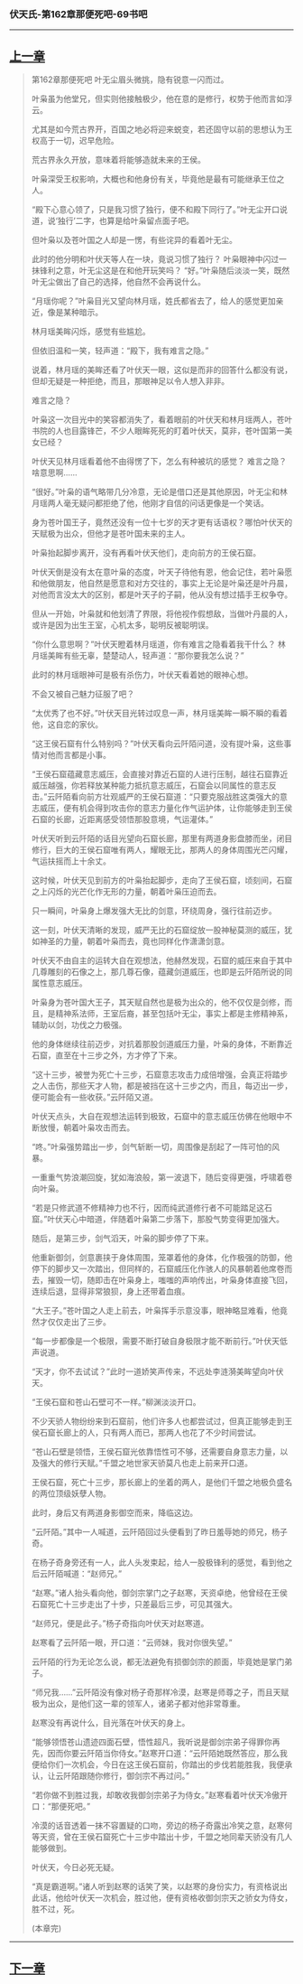 ### 伏天氏-第162章那便死吧-69书吧

--------
[上一章](./331089e854c1ab7d774c09420a476cc5.md)
--------


>
>
>
>第162章那便死吧
>叶无尘眉头微挑，隐有锐意一闪而过。
>
>叶枭虽为他堂兄，但实则他接触极少，他在意的是修行，权势于他而言如浮云。
>
>尤其是如今荒古界开，百国之地必将迎来蜕变，若还固守以前的思想认为王权高于一切，迟早危险。
>
>荒古界永久开放，意味着将能够造就未来的王侯。
>
>叶枭深受王权影响，大概也和他身份有关，毕竟他是最有可能继承王位之人。
>
>“殿下心意心领了，只是我习惯了独行，便不和殿下同行了。”叶无尘开口说道，说‘独行’二字，也算是给叶枭留点面子吧。
>
>但叶枭以及苍叶国之人却是一愣，有些诧异的看着叶无尘。
>
>此时的他分明和叶伏天等人在一块，竟说习惯了独行？
>叶枭眼神中闪过一抹锋利之意，叶无尘这是在和他开玩笑吗？
>“好。”叶枭随后淡淡一笑，既然叶无尘做出了自己的选择，他自然不会再说什么。
>
>“月瑶你呢？”叶枭目光又望向林月瑶，姓氏都省去了，给人的感觉更加亲近，像是某种暗示。
>
>林月瑶美眸闪烁，感觉有些尴尬。
>
>但依旧温和一笑，轻声道：“殿下，我有难言之隐。”
>
>说着，林月瑶的美眸还看了叶伏天一眼，这似是而非的回答什么都没有说，但却无疑是一种拒绝，而且，那眼神足以令人想入非非。
>
>难言之隐？
>
>叶枭这一次目光中的笑容都消失了，看着眼前的叶伏天和林月瑶两人，苍叶书院的人也目露锋芒，不少人眼眸死死的盯着叶伏天，莫非，苍叶国第一美女已经？
>
>叶伏天见林月瑶看着他不由得愣了下，怎么有种被坑的感觉？
>难言之隐？啥意思啊……
>
>“很好。”叶枭的语气略带几分冷意，无论是借口还是其他原因，叶无尘和林月瑶两人毫无疑问都拒绝了他，他刚才自信的问话更像是一个笑话。
>
>身为苍叶国王子，竟然还没有一位十七岁的天才更有话语权？哪怕叶伏天的天赋极为出众，但他才是苍叶国未来的主人。
>
>叶枭抬起脚步离开，没有再看叶伏天他们，走向前方的王侯石窟。
>
>叶伏天倒是没有太在意叶枭的态度，叶天子待他有恩，他会记住，若叶枭愿和他做朋友，他自然是愿意和对方交往的，事实上无论是叶枭还是叶丹晨，对他而言没太大的区别，都是叶天子的子嗣，他从没有想过插手王权争夺。
>
>但从一开始，叶枭就和他划清了界限，将他视作假想敌，当做叶丹晨的人，或许是因为出生王室，心机太多，聪明反被聪明误。
>
>“你什么意思啊？”叶伏天瞪着林月瑶道，你有难言之隐看着我干什么？
>林月瑶美眸有些无辜，楚楚动人，轻声道：“那你要我怎么说？”
>
>此时的林月瑶眼神可是极有杀伤力，叶伏天看着她的眼神心想。
>
>不会又被自己魅力征服了吧？
>
>“太优秀了也不好。”叶伏天目光转过叹息一声，林月瑶美眸一瞬不瞬的看着他，这自恋的家伙。
>
>“这王侯石窟有什么特别吗？”叶伏天看向云阡陌问道，没有提叶枭，这些事情对他而言都是小事。
>
>“王侯石窟蕴藏意志威压，会直接对靠近石窟的人进行压制，越往石窟靠近威压越强，你若释放某种能力抵抗意志威压，石窟会以同属性的意志反击。”云阡陌看向前方壮观威严的王侯石窟道：“只要克服战胜这类强大的意志威压，便有机会得到攻击你的意志力量化作气运护体，让你能够走到王侯石窟的长廊，近距离感受领悟那股意境，气运灌体。”
>
>叶伏天听到云阡陌的话目光望向石窟长廊，那里有两道身影盘膝而坐，闭目修行，巨大的王侯石窟唯有两人，耀眼无比，那两人的身体周围光芒闪耀，气运扶摇而上十余丈。
>
>这时候，叶伏天见到前方的叶枭抬起脚步，走向了王侯石窟，顷刻间，石窟之上闪烁的光芒化作无形的力量，朝着叶枭压迫而去。
>
>只一瞬间，叶枭身上爆发强大无比的剑意，环绕周身，强行往前迈步。
>
>这一刻，叶伏天清晰的发现，威严无比的石窟绽放一股神秘莫测的威压，犹如神圣的力量，朝着叶枭而去，竟也同样化作潇潇剑意。
>
>叶伏天不由自主的运转大自在观想法，他赫然发现，石窟的威压来自于其中几尊雕刻的石像之上，那几尊石像，蕴藏剑道威压，也即是云阡陌所说的同属性意志威压。
>
>叶枭身为苍叶国大王子，其天赋自然也是极为出众的，他不仅仅是剑修，而且，是精神系法师，王室后裔，甚至包括叶无尘，事实上都是主修精神系，辅助以剑，功伐之力极强。
>
>他的身体继续往前迈步，对抗着那股剑道威压力量，叶枭的身体，不断靠近石窟，直至在十三步之外，方才停了下来。
>
>“这十三步，被誉为死亡十三步，石窟意志攻击力成倍增强，会真正将踏步之人击伤，那些天才人物，都是被挡在这十三步之内，而且，每迈出一步，便可能会有一些收获。”云阡陌又道。
>
>叶伏天点头，大自在观想法运转到极致，石窟中的意志威压仿佛在他眼中不断放慢，朝着叶枭攻击而去。
>
>“咚。”叶枭强势踏出一步，剑气斩断一切，周围像是刮起了一阵可怕的风暴。
>
>一重重气势浪潮回旋，犹如海浪般，第一波退下，随后变得更强，呼啸着卷向叶枭。
>
>“若是只修武道不修精神力也不行，因而纯武道修行者不可能踏足这石窟。”叶伏天心中暗道，伴随着叶枭第二步落下，那股气势变得更加强大。
>
>随后，是第三步，剑气滔天，叶枭的脚步停了下来。
>
>他重新御剑，剑意裹挟于身体周围，笼罩着他的身体，化作极强的防御，他停下的脚步又一次踏出，但同样的，石窟威压化作骇人的风暴朝着他席卷而去，摧毁一切，随即击在叶枭身上，嗤嗤的声响传出，叶枭身体直接飞回，连续后退，显得非常狼狈，身上还带着血痕。
>
>“大王子。”苍叶国之人走上前去，叶枭挥手示意没事，眼神略显难看，他竟然才仅仅走出了三步。
>
>“每一步都像是一个极限，需要不断打破自身极限才能不断前行。”叶伏天低声说道。
>
>“天才，你不去试试？”此时一道娇笑声传来，不远处李涟漪美眸望向叶伏天。
>
>“王侯石窟和苍山石壁可不一样。”柳渊淡淡开口。
>
>不少天骄人物纷纷来到石窟前，他们许多人也都尝试过，但真正能够走到王侯石窟长廊上的人，只有两人而已，那两人也花了不少时间尝试。
>
>“苍山石壁是领悟，王侯石窟光依靠悟性可不够，还需要自身意志力量，以及强大的修行天赋。”千盟之地世家天骄莫凡也走上前来开口道。
>
>王侯石窟，死亡十三步，那长廊上的坐着的两人，是他们千盟之地极负盛名的两位顶级妖孽人物。
>
>此时，身后又有两道身影御空而来，降临这边。
>
>“云阡陌。”其中一人喊道，云阡陌回过头便看到了昨日羞辱她的师兄，杨子奇。
>
>在杨子奇身旁还有一人，此人头发束起，给人一股极锋利的感觉，看到他之后云阡陌喊道：“赵师兄。”
>
>“赵寒。”诸人抬头看向他，御剑宗掌门之子赵寒，天资卓绝，他曾经在王侯石窟死亡十三步走出了十步，只差最后三步，可见其强大。
>
>“赵师兄，便是此子。”杨子奇指向叶伏天对赵寒道。
>
>赵寒看了云阡陌一眼，开口道：“云师妹，我对你很失望。”
>
>云阡陌的行为无论怎么说，都无法避免有损御剑宗的颜面，毕竟她是掌门弟子。
>
>“师兄我……”云阡陌没有像对杨子奇那样冷漠，赵寒是师尊之子，而且天赋极为出众，是他们这一辈的领军人，诸弟子都对他非常尊重。
>
>赵寒没有再说什么，目光落在叶伏天的身上。
>
>“能够领悟苍山遗迹四面石壁，悟性超凡，我听说是御剑宗弟子得罪你再先，因而你要云阡陌当你侍女。”赵寒开口道：“云阡陌她既然答应，那么我便给你们一次机会，今日在这王侯石窟前，你踏出的步伐若能胜我，我便承认，让云阡陌跟随你修行，御剑宗不再过问。”
>
>“若你做不到胜过我，却敢收我御剑宗弟子为侍女。”赵寒看着叶伏天冷傲开口：“那便死吧。”
>
>冷漠的话音透着一抹不容置疑的口吻，旁边的杨子奇露出冷笑之意，赵寒何等天资，曾在王侯石窟死亡十三步中踏出十步，千盟之地同辈天骄没有几人能够做到。
>
>叶伏天，今日必死无疑。
>
>“真是霸道啊。”诸人听到赵寒的话笑了笑，以赵寒的身份实力，有资格说出此话，他给叶伏天一次机会，胜过他，便有资格收御剑宗天之骄女为侍女，胜不过，死。
>
>(本章完)
>
>

--------
[下一章](./61a3bb478844c5da55478f0a41d24ce4.md)
--------
